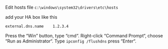 
Edit hosts file `c:\windows\system32\drivers\etc\hosts` 

add your HA box like this 

``` 
external.dns.name    1.2.3.4

``` 

Press the “Win” button, type “cmd“.
Right-click “Command Prompt“, choose “Run as Administrator“.
Type `ipconfig /flushdns`  press “Enter“.
